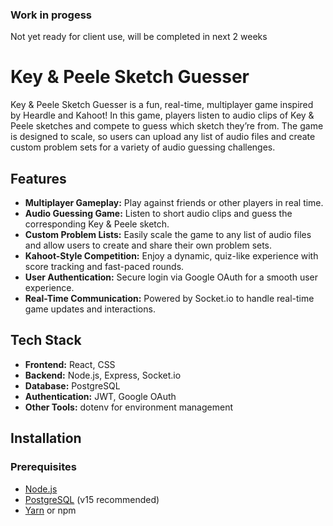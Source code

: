 ### Work in progess
Not yet ready for client use, will be completed in next 2 weeks

# Key & Peele Sketch Guesser

Key & Peele Sketch Guesser is a fun, real-time, multiplayer game inspired by Heardle and Kahoot! In this game, players listen to audio clips of Key & Peele sketches and compete to guess which sketch they’re from. The game is designed to scale, so users can upload any list of audio files and create custom problem sets for a variety of audio guessing challenges.

## Features

- **Multiplayer Gameplay:** Play against friends or other players in real time.
- **Audio Guessing Game:** Listen to short audio clips and guess the corresponding Key & Peele sketch.
- **Custom Problem Lists:** Easily scale the game to any list of audio files and allow users to create and share their own problem sets.
- **Kahoot-Style Competition:** Enjoy a dynamic, quiz-like experience with score tracking and fast-paced rounds.
- **User Authentication:** Secure login via Google OAuth for a smooth user experience.
- **Real-Time Communication:** Powered by Socket.io to handle real-time game updates and interactions.

## Tech Stack

- **Frontend:** React, CSS
- **Backend:** Node.js, Express, Socket.io
- **Database:** PostgreSQL
- **Authentication:** JWT, Google OAuth
- **Other Tools:** dotenv for environment management

## Installation

### Prerequisites

- [Node.js](https://nodejs.org/)
- [PostgreSQL](https://www.postgresql.org/) (v15 recommended)
- [Yarn](https://yarnpkg.com/) or npm




